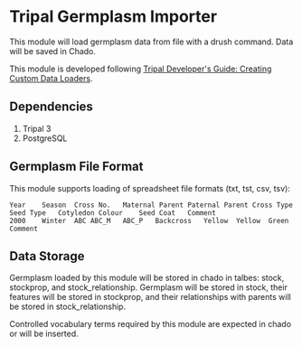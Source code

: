 # Tripal Germplasm Importer

This module will load germplasm data from file with a drush command. Data will be saved in Chado.

This module is developed following [Tripal Developer's Guide: Creating Custom Data Loaders](https://tripal.readthedocs.io/en/latest/dev_guide/custom_data_loader.html).

## Dependencies
1. Tripal 3
2. PostgreSQL

## Germplasm File Format
This module supports loading of spreadsheet file formats (txt, tst, csv, tsv):
```
Year 	Season	Cross No.	Maternal Parent	Paternal Parent	Cross Type	Seed Type	Cotyledon Colour	Seed Coat	Comment
2000	Winter	ABC	ABC_M	ABC_P	Backcross	Yellow  Yellow  Green Comment
```
## Data Storage
Germplasm loaded by this module will be stored in chado in talbes: stock, stockprop, and stock_relationship. Germplasm will be stored in stock, their features will be stored in stockprop, and their relationships with parents will be stored in stock_relationship.

Controlled vocabulary terms required by this module are expected in chado or will be inserted.
